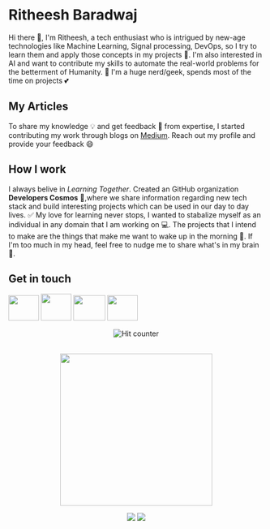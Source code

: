 # Ritheesh Baradwaj
Hi there 👋, I'm Ritheesh, a tech enthusiast who is intrigued by new-age technologies like Machine Learning, Signal processing, DevOps, so I try to learn them and apply those concepts in my projects 🔭. I'm also interested in AI and want to contribute my skills to automate the real-world problems for the betterment of Humanity. 🙌 I'm a huge nerd/geek, spends most of the time on projects 💕

## My Articles
To share my knowledge 💡 and get feedback 💬 from expertise, I started contributing my work through blogs on [Medium](https://medium.com/@RitheeshBaradwaj). Reach out my profile and provide your feedback 😄

## How I work
 I always belive in <i>Learning Together</i>. Created an GitHub organization <b>Developers Cosmos</b> 🌟,where we share information regarding new tech stack and build interesting projects which can be used in our day to day lives. ✅  My love for learning never stops, I wanted to stabalize myself as an individual in any domain that I am working on 💻. The projects that I intend to make are the things that make me want to wake up in the morning 🚀. If I'm too much in my head, feel free to nudge me to share what's in my brain 🙌.

## Get in touch 
<a href="https://www.linkedin.com/in/ritheesh-baradwaj-yellenki-8a6988173"><img src="https://upload.wikimedia.org/wikipedia/commons/thumb/c/c9/Linkedin.svg/1200px-Linkedin.svg.png" width="60" height="50"></a>  <a href="https://medium.com/@RitheeshBaradwaj"><img src="https://cdn4.iconfinder.com/data/icons/social-media-2210/24/Medium-512.png" width="60" height="53"></a>  <a href="https://twitter.com/ritheeshyrb4"><img src="https://i.pinimg.com/236x/ea/bd/e0/eabde01759e682e029476e999109a45b--twitter-button-twitter-twitter.jpg" width="63" height="50"></a>  <a href="https://ritheeshbaradwaj.github.io"><img src="https://thumbs.dreamstime.com/b/programmer-icon-vector-isolated-white-background-logo-concep-programmer-icon-vector-isolated-white-background-logo-concept-125792315.jpg" width="60" height="50"></a>

<div align="center">
 
![Hit counter](https://hits.dwyl.com/RitheeshBaradwaj/RitheeshBaradwaj/RitheeshBaradwaj.svg)

<br>

 <img src="https://media.giphy.com/media/p4NLw3I4U0idi/giphy.gif" width='300'>
</div>

<p align = "center">
  <img src = "https://github-readme-stats.vercel.app/api?username=RitheeshBaradwaj&show_icons=true&hide_border=true">
  <img src = "https://github-readme-stats.vercel.app/api/top-langs/?username=RitheeshBaradwaj&hide_langs_below=12&hide_border=true">
</p>
